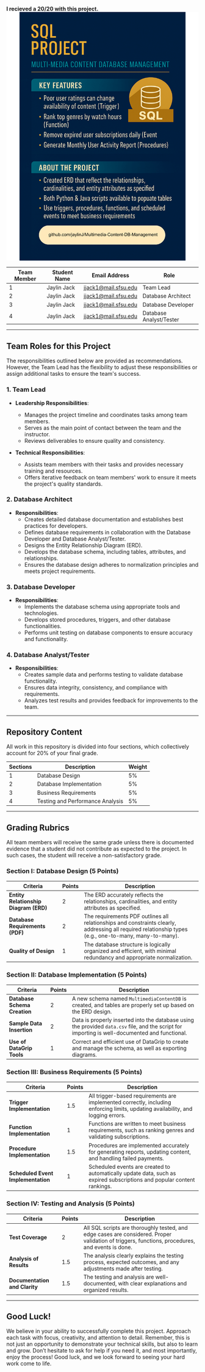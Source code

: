 **I recieved a 20/20 with this project.**
![Project Flyer](Flyer.png-1.png)

| Team Member | Student Name           | Email Address               | Role                    |
|-------------|------------------------|-----------------------------|-------------------------|
| 1           |        Jaylin Jack     |     jjack1@mail.sfsu.edu    | Team Lead               |
| 2           |     Jaylin Jack        |    jjack1@mail.sfsu.edu     | Database Architect      |
| 3           |        Jaylin Jack     |    jjack1@mail.sfsu.edu     |     Database Developer      |
| 4           |            Jaylin Jack |    jjack1@mail.sfsu.edu     | Database Analyst/Tester |


--- 

## Team Roles for this Project  

The responsibilities outlined below are provided as recommendations.
However,
the Team Lead has the flexibility to adjust these responsibilities
or assign additional tasks to ensure the team's success.  

### **1. Team Lead**  
- **Leadership Responsibilities**:  
  - Manages the project timeline and coordinates tasks among team members.  
  - Serves as the main point of contact between the team and the instructor.  
  - Reviews deliverables to ensure quality and consistency.  

- **Technical Responsibilities**:  
  - Assists team members with their tasks and provides necessary training and resources.  
  - Offers iterative feedback on team members' work to ensure it meets the project's quality standards.  

### **2. Database Architect**  
- **Responsibilities**:  
  - Creates detailed database documentation and establishes best practices for developers.  
  - Defines database requirements in collaboration with the Database Developer and Database Analyst/Tester.  
  - Designs the Entity Relationship Diagram (ERD).  
  - Develops the database schema, including tables, attributes, and relationships.  
  - Ensures the database design adheres to normalization principles and meets project requirements.  

### **3. Database Developer**  
- **Responsibilities**:  
  - Implements the database schema using appropriate tools and technologies.  
  - Develops stored procedures, triggers, and other database functionalities.  
  - Performs unit testing on database components to ensure accuracy and functionality.  

### **4. Database Analyst/Tester**  
- **Responsibilities**:  
  - Creates sample data and performs testing to validate database functionality.  
  - Ensures data integrity, consistency, and compliance with requirements.  
  - Analyzes test results and provides feedback for improvements to the team.  


--- 
## Repository Content

All work in this repository is divided into four sections, which collectively account for 20% of your final grade. 


| Sections | Description                      | Weight |
|----------|----------------------------------|------|
| 1        | Database Design                  | 5%   |
| 2        | Database Implementation          | 5%   |
| 3        | Business Requirements            | 5%   |
| 4        | Testing and Performance Analysis | 5%   |


---


## Grading Rubrics

All team members will receive the same grade
unless there is documented evidence that a student did not contribute as expected to the project.
In such cases, the student will receive a non-satisfactory grade.

### Section I: Database Design (5 Points)
| Criteria                                      | Points | Description                                                                                          |
|-----------------------------------------------|--------|------------------------------------------------------------------------------------------------------|
| **Entity Relationship Diagram (ERD)**         | 2      | The ERD accurately reflects the relationships, cardinalities, and entity attributes as specified.    |
| **Database Requirements (PDF)**               | 2      | The requirements PDF outlines all relationships and constraints clearly, addressing all required relationship types (e.g., one-to-many, many-to-many). |
| **Quality of Design**                         | 1      | The database structure is logically organized and efficient, with minimal redundancy and appropriate normalization. |

### Section II: Database Implementation (5 Points)
| Criteria                                      | Points | Description                                                                                          |
|-----------------------------------------------|--------|------------------------------------------------------------------------------------------------------|
| **Database Schema Creation**                  | 2      | A new schema named `MultimediaContentDB` is created, and tables are properly set up based on the ERD design. |
| **Sample Data Insertion**                     | 2      | Data is properly inserted into the database using the provided `data.csv` file, and the script for importing is well-documented and functional. |
| **Use of DataGrip Tools**                     | 1      | Correct and efficient use of DataGrip to create and manage the schema, as well as exporting diagrams. |

### Section III: Business Requirements (5 Points)
| Criteria                                      | Points | Description                                                                                          |
|-----------------------------------------------|------|------------------------------------------------------------------------------------------------------|
| **Trigger Implementation**                    | 1.5  | All trigger-based requirements are implemented correctly, including enforcing limits, updating availability, and logging errors. |
| **Function Implementation**                   | 1    | Functions are written to meet business requirements, such as ranking genres and validating subscriptions. |
| **Procedure Implementation**                  | 1.5  | Procedures are implemented accurately for generating reports, updating content, and handling failed payments. |
| **Scheduled Event Implementation**            | 1    | Scheduled events are created to automatically update data, such as expired subscriptions and popular content rankings. |

### Section IV: Testing and Analysis (5 Points)
| Criteria                                      | Points | Description                                                                                          |
|-----------------------------------------------|--------|------------------------------------------------------------------------------------------------------|
| **Test Coverage**                             | 2      | All SQL scripts are thoroughly tested, and edge cases are considered. Proper validation of triggers, functions, procedures, and events is done. |
| **Analysis of Results**                       | 1.5    | The analysis clearly explains the testing process, expected outcomes, and any adjustments made after testing. |
| **Documentation and Clarity**                 | 1.5    | The testing and analysis are well-documented, with clear explanations and organized results. |

---

## Good Luck!

We believe in your ability to successfully complete this project.
Approach each task with focus, creativity, and attention to detail.
Remember, this is not just an opportunity to demonstrate your technical skills, but also to learn and grow.
Don’t hesitate to ask for help if you need it, and most importantly, enjoy the process!
Good luck, and we look forward to seeing your hard work come to life.

